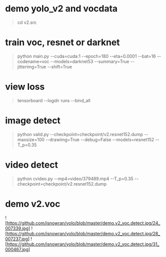 # demo yolo_v2 and vocdata
> cd v2.src

# train voc, resnet or darknet
> python main.py --cuda=cuda:1 --epoch=180 --eta=0.0001 --bat=16 --codename=voc --models=darknet53 --summary=True --jitterimg=True --shift=True

# view loss
> tensorboard --logdir runs --bind_all

# image detect
> python valid.py --checkpoint=checkpoint/v2.resnet152.dump --maxsize=100 --drawimg=True --debug=False --models=resnet152 --T_p=0.35

# video detect
> python cvideo.py --mp4=video/379489.mp4 --T_p=0.35 --checkpoint=checkpoint/v2.resnet152.dump

# demo v2.voc
![https://github.com/isnowran/yolo/blob/master/demo.v2_voc.detect.jpg/24_007339.jpg]
![https://github.com/isnowran/yolo/blob/master/demo.v2_voc.detect.jpg/28_007237.jpg]
![https://github.com/isnowran/yolo/blob/master/demo.v2_voc.detect.jpg/31_000467.jpg]
